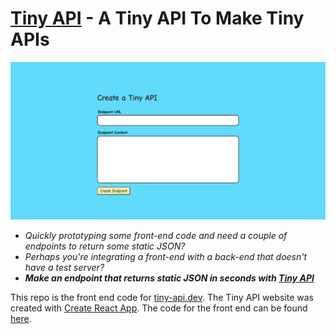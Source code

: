 # [Tiny API](https://tiny-api.dev) - A Tiny API To Make Tiny APIs
![Website Preview](https://github.com/cameronhh/tiny-api/blob/master/.github/repo-image.png)

- *Quickly prototyping some front-end code and need a couple of endpoints to return some static JSON?*
- *Perhaps you're integrating a front-end with a back-end that doesn't have a test server?*
- ***Make an endpoint that returns static JSON in seconds with [Tiny API](https://tiny-api.dev)***


This repo is the front end code for [tiny-api.dev](https://tiny-api.dev). The Tiny API website was created with [Create React App](https://github.com/facebook/create-react-app).
The code for the front end can be found [here](https://github.com/cameronhh/tiny-api-client).
